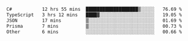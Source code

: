 <!--START_SECTION:waka-->

```txt
C#           12 hrs 55 mins  ███████████████████▒░░░░░   76.69 %
TypeScript   3 hrs 12 mins   ████▓░░░░░░░░░░░░░░░░░░░░   19.05 %
JSON         17 mins         ▒░░░░░░░░░░░░░░░░░░░░░░░░   01.69 %
Prisma       7 mins          ▒░░░░░░░░░░░░░░░░░░░░░░░░   00.73 %
Other        6 mins          ░░░░░░░░░░░░░░░░░░░░░░░░░   00.66 %
```

<!--END_SECTION:waka-->